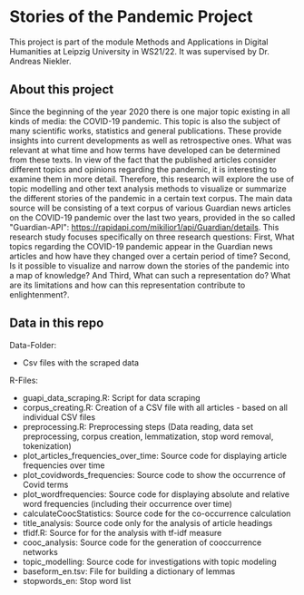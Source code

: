 # Stories of the Pandemic Project

This project is part of the module Methods and Applications in Digital Humanities at Leipzig University in WS21/22. It was supervised by Dr. Andreas Niekler. 

## About this project
Since the beginning of the year 2020 there is one major topic existing in all kinds of media: the COVID-19 pandemic. This topic is also the subject of many scientific works, statistics and general publications. These provide insights into current developments as well as retrospective ones. What was relevant at what time and how terms have developed can be determined from these texts. In view of the fact that the published articles consider different topics and opinions regarding the pandemic, it is interesting to examine them in more detail. Therefore, this research will explore the use of topic modelling and other text analysis methods to visualize or summarize the different stories of the pandemic in a certain text corpus. The main data source
will be consisting of a text corpus of various Guardian news articles on the COVID-19 pandemic over the last two years, provided in the so called "Guardian-API": https://rapidapi.com/mikilior1/api/Guardian/details. 
This research study focuses specifically on three research questions: First, What topics regarding the COVID-19 pandemic appear in the Guardian news articles and how have they changed over a certain period of time? Second, Is it possible to visualize and narrow down the stories of the pandemic into a map of knowledge? And Third, What can such a representation do? What are its limitations and how can this representation contribute to enlightenment?. 


## Data in this repo

Data-Folder: <br>
* Csv files with the scraped data

R-Files:<br>
* guapi_data_scraping.R: Script for data scraping <br>
* corpus_creating.R: Creation of a CSV file with all articles - based on all individual CSV files <br>
* preprocessing.R: Preprocessing steps (Data reading, data set preprocessing, corpus creation, lemmatization, stop word removal, tokenization) <br>
* plot_articles_frequencies_over_time: Source code for displaying article frequencies over time <br>
* plot_covidwords_frequencies: Source code to show the occurrence of Covid terms <br>
* plot_wordfrequencies: Source code for displaying absolute and relative word frequencies (including their occurrence over time) <br>
* calculateCoocStatistics: Source code for the co-occurrence calculation <br>
* title_analysis: Source code only for the analysis of article headings <br>
* tfidf.R: Source for for the analysis with tf-idf measure <br>
* cooc_analysis: Source code for the generation of cooccurrence networks <br>
* topic_modelling: Source code for investigations with topic modeling <br>
* baseform_en.tsv: File for building a dictionary of lemmas <br>
* stopwords_en: Stop word list <br>
